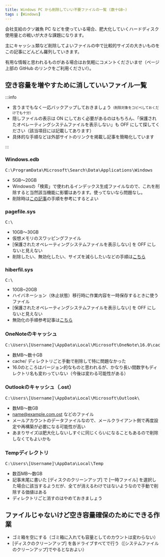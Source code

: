 ```yaml
---
title: Windows PC から削除していい不要ファイルの一覧 (数十GB~)
tags : [Windows]
---
```


会社支給のクソ雑魚 PC などを使っている場合、肥大化していくハードディスク使用量との戦いが大きな課題になります。

主にキャッシュ類など削除してよいファイルの中で比較的サイズの大きいものをこの記事にどんどん羅列していきます。

有用な情報と思われるものがある場合はお気軽にコメントくださいませ（ページ上部の GitHub のリンクをご利用ください!）。

## 空き容量を増やすために消していいファイル一覧

:::info

- 言うまでもなく一応バックアップしておきましょう<span style="font-size: 0.8em;">（削除対象をコピペしておくだけでも十分）</span>
- 隠しファイルの表示は ON にしておく必要があるのはもちろん、「保護されたオペレーティングシステムファイルを表示しない」も OFF にして探してください（該当項目には記載してあります）
- 具体的な手順などは外部サイトのリンクを掲載し記事を簡略化しています

:::

### Windows.edb

<pre class="language-no">C:\ProgramData\Microsoft\Search\Data\Applications\Windows</pre>

- 5GB～20GB
- Windowsの「検索」で使われるインデックス生成ファイルなので、これを削除すると当然該当機能に影響はあります。使ってないなら問題なし。
- 削除時は[この記事](https://infoacetech.net/ja/windows/windows-edb文件/)の手順を参考にするとよい

### pagefile.sys

<pre class="language-no">C:\</pre>

- 10GB～30GB
- 仮想メモリのスワッピングファイル
- [保護されたオペレーティングシステムファイルを表示しない] を OFF にしないと見えない
- 削除したい、無効化したい、サイズを減らしたいなどの手順は[こちら](https://itojisan.xyz/settings/25335/)

### hiberfil.sys

<pre class="language-no">C:\</pre>

- 10GB~20GB
- ハイバネーション（休止状態）移行時に作業内容を一時保存するときに使うファイル
- [保護されたオペレーティングシステムファイルを表示しない] を OFF にしないと見えない
- 無効化の手順参考記事は[こちら](https://www.partitionwizard.jp/partitionmagic/delete-hibernation-file-windows-10.html)

### OneNoteのキャッシュ

<pre class="language-no">C:\Users\[Username]\AppData\Local\Microsoft\OneNote\16.0\cache</pre>

- 数MB～数十GB
- cache/ ディレクトリごと手動で削除して特に問題なかった
- 16.0のところはバージョン的なものと思われるが、かなり長い間数字もディレクトリ名も変わっていない（今後は変わる可能性がある）

### Outlookのキャッシュ（.ost）

<pre class="language-no">C:\Users\[Username]\AppData\Local\Microsoft\Outlook\</pre>

- 数MB～数GB
- name@example.com.ost などのファイル
- メールアカウントのデータファイルなので、メールクライアント側で再度設定や再構築が必要になる可能性が高い
- あまりサイズは肥大化しないしすぐに同じくらいになることもあるので削除しなくてもよいかも

### Tempディレクトリ

<pre class="language-no">C:\Users\[Username]\AppData\Local\Temp</pre>

- 数百MB～数GB
- 記事末尾に書いた [ディスクのクリーンアップ] で [一時ファイル] を選択した場合に該当するようだが、全てが消えるわけではないようなので手動で削除する価値はある
- ディレクトリごと消すのはやめておきましょう

## ファイルじゃないけど空き容量確保のためにできる作業

- ゴミ箱を空にする（ゴミ箱に入れても容量としてのカウントは変わらない）
- [ディスクのクリーンアップ] を各ドライブすべてで行う（[システムファイルのクリーンアップ]でやるとなおよい）

